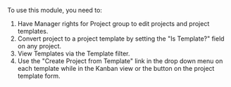 To use this module, you need to:

1.  Have Manager rights for Project group to edit projects and project
    templates.
2.  Convert project to a project template by setting the "Is Template?"
    field on any project.
3.  View Templates via the Template filter.
4.  Use the "Create Project from Template" link in the drop down menu on
    each template while in the Kanban view or the button on the project
    template form.
